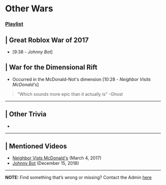 # Other Wars
### [Playlist]()


## | Great Roblox War of 2017
- \[9:38 - *Johnny Bot*]

## | War for the Dimensional Rift
- Occurred in the McDonald-Not's dimension \[10:28 - *Neighbor Visits McDonald's*]
> "Which sounds more epic than it actually is" -Ghost

----

## | Other Trivia
- 

----

## | Mentioned Videos
- [Neighbor Vists McDonald's](https://youtu.be/hviiaU4UmZA) \(March 4, 2017)
- [Johnny Bot](https://youtu.be/B8utDaG1fsE) \(December 15, 2018)

----

**NOTE:** Find something that’s wrong or missing? Contact the Admin [here](../chapter_2.md)